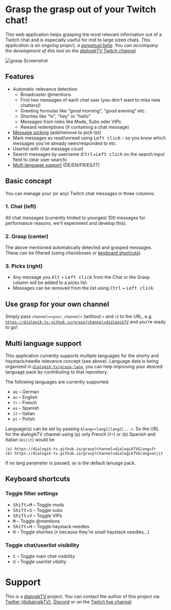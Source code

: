 # Grasp the grasp out of your Twitch chat!

This web application helps grasping the most relevant information out of a Twitch chat and is especially useful for mid to large sized chats. *This application is an ongoing project, a [perpetual beta](https://en.wikipedia.org/wiki/Perpetual_beta). You can accompany the development of this tool on the [dialogikTV Twitch channel](https://www.twitch.tv/dialogikTV).*

![grasp Screenshot](https://raw.githubusercontent.com/dialogik-tv/grasp/master/screenshot.png)

## Features

* Automatic relevance detection
  * Broadcaster @mentions
  * First two messages of each chat user (you don't want to miss new chatters!)
  * Greeting formulas like "good morning", "good evening" etc.
  * Shorties like "hi", "hey" or "hello"
  * Messages from roles like Mods, Subs oder VIPs
  * Reward redemptions (if containing a chat message)
* [Message picking](#3-picks-right) (add/remove to pick list)
* Mark messages as read/unread using <kbd>Left click</kbd> – so you know which messages you've already seen/responded to etc.
* Userlist with chat message count
* Search messages by username (<kbd>Ctrl</kbd>+<kbd>Left click</kbd> on the search input field to clear user search)
* [Multi language support](#multi-language-support) (DE/EN/FR/ES/IT)

## Basic concept

You can manage your (or any) Twitch chat messages in three columns:

### 1. Chat (left)

All chat messages (currently limited to youngest 100 messages for performance reasons, we'll experiment and develop this).

### 2. Grasp (center)

The above mentioned automatically detected and grasped messages. These can be filtered (using checkboxes or [keyboard shortcuts](#keyboard-shortcuts)).

### 3. Picks (right)

* Any message you <kbd>Alt</kbd> + <kbd>Left click</kbd> from the Chat or the Grasp column will be added to a picks list.
* Messages can be removed from the list using <kbd>Ctrl</kbd> + <kbd>Left click</kbd>.

## Use grasp for your own channel

Simply pass `channel=<your_channel>` (without `<` and `>`) to the URL, e.g. [`https://dialogik-tv.github.io/grasp?channel=dialogikTV`](https://dialogik-tv.github.io/grasp?channel=dialogikTV) and you're ready to go!

## Multi language support

This application currently supports multiple languages for the shorty and haystack/needle relevance concept (see above). Language data is being organized in [`dialogik-tv/grasp-lang`](https://github.com/dialogik-tv/grasp-lang), you can help improving your desired language pack by contributing to that repository.

The following languages are currently supported:

* `de` – German
* `en` – English
* `fr` – French
* `es` – Spanish
* `it` – Italian
* `pl` – Polish

Language(s) can be set by passing `&lang=<lang1|lang2|...>`. So the URL for the dialogikTV channel using (a) only French (`fr`) or (b) Spanish and Italian (`es|it`) would be

    (a) https://dialogik-tv.github.io/grasp?channel=dialogikTV&lang=fr
    (b) https://dialogik-tv.github.io/grasp?channel=dialogikTV&lang=es|it

If no lang parameter is passed, `de` is the default lanuage pack.

## Keyboard shortcuts

### Toggle filter settings

* <kbd>Shift</kbd>+<kbd>M</kbd> – Toggle mods
* <kbd>Shift</kbd>+<kbd>S</kbd> – Toggle subs
* <kbd>Shift</kbd>+<kbd>V</kbd> – Toggle VIPs
* <kbd>M</kbd> – Toggle @mentions
* <kbd>Shift</kbd>+<kbd>H</kbd> – Toggle haystack needles
* <kbd>H</kbd> – Toggle shorties (`h` because they're small haystack needles...)

### Toggle chat/userlist visibility

* <kbd>C</kbd> – Toggle main chat visibility
* <kbd>U</kbd> – Toggle userlist vibility

# Support

This is a [dialogikTV](https://dialogik.tv) project. You can contact the author of this project via [Twitter (@dialogikTV)](https://twitter.com), [Discord](http://discord.dialogik.tv) or on the [Twitch live channel](https://www.twitch.tv/dialogikTV).
